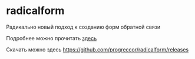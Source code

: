 # radicalform
Радикально новый подход к созданию форм обратной связи

Подробнее можно прочитать [здесь](https://hika.su/rasshireniya/radical-form)

Скачать можно здесь https://github.com/progreccor/radicalform/releases
